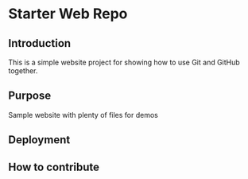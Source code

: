 # Starter Web Repo

## Introduction
This is a simple website project for showing how to use Git and GitHub together.

## Purpose
Sample website with plenty of files for demos

## Deployment

## How to contribute

